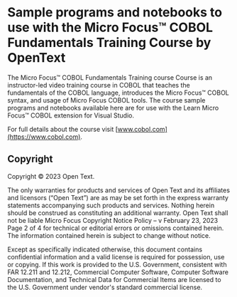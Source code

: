 # Sample programs and notebooks to use with the Micro Focus&trade; COBOL Fundamentals Training Course by OpenText

The Micro Focus&trade; COBOL Fundamentals Training course Course is an instructor-led video training course in COBOL that teaches the fundamentals of the COBOL language, introduces the Micro Focus&trade; COBOL syntax, and usage of Micro Focus COBOL tools.
The course sample programs and notebooks available here are for use with the Learn Micro Focus&trade; COBOL extension for Visual Studio.

For full details about the course visit [www.cobol.com](https://www.cobol.com).

## Copyright

Copyright &copy; 2023 Open Text.

The only warranties for products and services of Open Text and its affiliates and licensors (“Open Text”) are as may be set forth in the express warranty statements accompanying such products and services. Nothing herein should be construed as constituting an additional warranty. Open Text shall not be liable Micro Focus Copyright Notice Policy – v February 23, 2023 Page 2 of 4 for technical or editorial errors or omissions contained herein. The information contained herein is subject to change without notice.

Except as specifically indicated otherwise, this document contains confidential information and a valid license is required for possession, use or copying. If this work is provided to the U.S. Government, consistent with FAR 12.211 and 12.212, Commercial Computer Software, Computer Software Documentation, and Technical Data for Commercial Items are licensed to the U.S. Government under vendor's standard commercial license.
